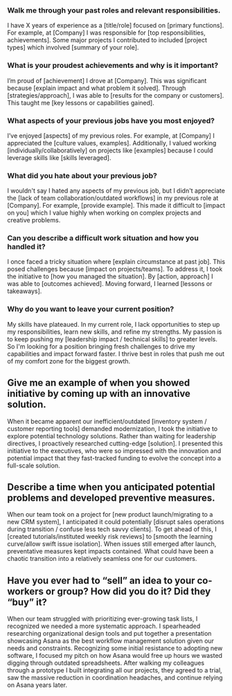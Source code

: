 ### Walk me through your past roles and relevant responsibilities.
I have X years of experience as a [title/role] focused on [primary functions]. For example, at [Company] I was responsible for [top responsibilities, achievements]. Some major projects I contributed to included [project types] which involved [summary of your role].

### What is your proudest achievements and why is it important?
I’m proud of [achievement] I drove at [Company]. This was significant because [explain impact and what problem it solved]. Through [strategies/approach], I was able to [results for the company or customers]. This taught me [key lessons or capabilities gained].

### What aspects of your previous jobs have you most enjoyed?
I’ve enjoyed [aspects] of my previous roles. For example, at [Company] I appreciated the [culture values, examples]. Additionally, I valued working [individually/collaboratively] on projects like [examples] because I could leverage skills like [skills leveraged].

### What did you hate about your previous job?
I wouldn't say I hated any aspects of my previous job, but I didn't appreciate the [lack of team collaboration/outdated workflows] in my previous role at [Company]. For example, [provide example]. This made it difficult to [impact on you] which I value highly when working on complex projects and creative problems.

### Can you describe a difficult work situation and how you handled it?
I once faced a tricky situation where [explain circumstance at past job]. This posed challenges because [impact on projects/teams]. To address it, I took the initiative to [how you managed the situation]. By [action, approach] I was able to [outcomes achieved]. Moving forward, I learned [lessons or takeaways].

### Why do you want to leave your current position?
My skills have plateaued. In my current role, I lack opportunities to step up my responsibilities, learn new skills, and refine my strengths.  My passion is to keep pushing my [leadership impact / technical skills] to greater levels. So I'm looking for a position bringing fresh challenges to drive my capabilities and impact forward faster. I thrive best in roles that push me out of my comfort zone for the biggest growth.

## Give me an example of when you showed initiative by coming up with an innovative solution.
When it became apparent our inefficient/outdated [inventory system / customer reporting tools] demanded modernization, I took the initiative to explore potential technology solutions. Rather than waiting for leadership directives, I proactively researched cutting-edge [solution]. I presented this initiative to the executives, who were so impressed with the innovation and potential impact that they fast-tracked funding to evolve the concept into a full-scale solution.

## Describe a time when you anticipated potential problems and developed preventive measures.
When our team took on a project for [new product launch/migrating to a new CRM system], I anticipated it could potentially [disrupt sales operations during transition / confuse less tech savvy clients]. To get ahead of this, I [created tutorials/instituted weekly risk reviews] to [smooth the learning curve/allow swift issue isolation]. When issues still emerged after launch, preventative measures kept impacts contained. What could have been a chaotic transition into a relatively seamless one for our customers.

## Have you ever had to “sell” an idea to your co-workers or group? How did you do it? Did they “buy” it?
When our team struggled with prioritizing ever-growing task lists, I recognized we needed a more systematic approach. I spearheaded researching organizational design tools and put together a presentation showcasing Asana as the best workflow management solution given our needs and constraints. Recognizing some initial resistance to adopting new software, I focused my pitch on how Asana would free up hours we wasted digging through outdated spreadsheets. After walking my colleagues through a prototype I built integrating all our projects, they agreed to a trial, saw the massive reduction in coordination headaches, and continue relying on Asana years later.
